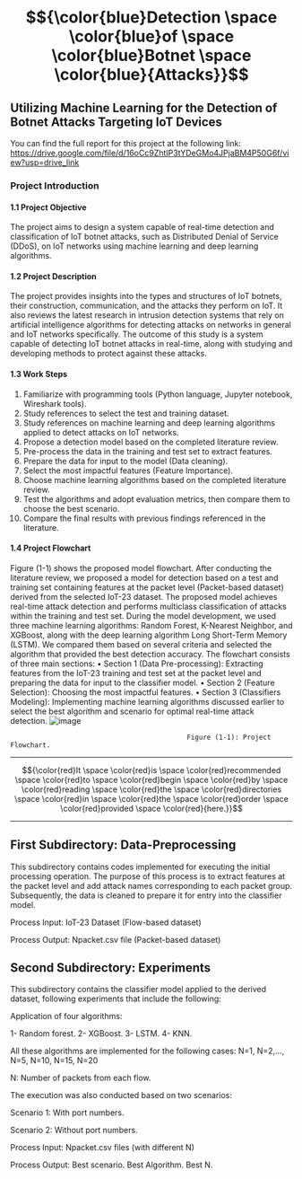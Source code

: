 # $${\color{blue}Detection \space \color{blue}of \space \color{blue}Botnet \space \color{blue}{Attacks}}$$	

## Utilizing Machine Learning for the Detection of Botnet Attacks Targeting IoT Devices
You can find the full report for this project at the following link:
https://drive.google.com/file/d/16oCc9ZhtIP3tYDeGMo4JPjaBM4P50G6f/view?usp=drive_link
### Project Introduction

#### 1.1 Project Objective
The project aims to design a system capable of real-time detection and classification of IoT botnet attacks, such as Distributed Denial of Service (DDoS), on IoT networks using machine learning and deep learning algorithms.
#### 1.2 Project Description
The project provides insights into the types and structures of IoT botnets, their construction, communication, and the attacks they perform on IoT. It also reviews the latest research in intrusion detection systems that rely on artificial intelligence algorithms for detecting attacks on networks in general and IoT networks specifically. The outcome of this study is a system capable of detecting IoT botnet attacks in real-time, along with studying and developing methods to protect against these attacks.
#### 1.3 Work Steps
1.	Familiarize with programming tools (Python language, Jupyter notebook, Wireshark tools).
2.	Study references to select the test and training dataset.
3.	Study references on machine learning and deep learning algorithms applied to detect attacks on IoT networks.
4.	Propose a detection model based on the completed literature review.
5.	Pre-process the data in the training and test set to extract features.
6.	Prepare the data for input to the model (Data cleaning).
7.	Select the most impactful features (Feature Importance).
8.	Choose machine learning algorithms based on the completed literature review.
9.	Test the algorithms and adopt evaluation metrics, then compare them to choose the best scenario.
10.	Compare the final results with previous findings referenced in the literature.
#### 1.4 Project Flowchart
Figure (1-1) shows the proposed model flowchart. After conducting the literature review, we proposed a model for detection based on a test and training set containing features at the packet level (Packet-based dataset) derived from the selected IoT-23 dataset. The proposed model achieves real-time attack detection and performs multiclass classification of attacks within the training and test set. During the model development, we used three machine learning algorithms: Random Forest, K-Nearest Neighbor, and XGBoost, along with the deep learning algorithm Long Short-Term Memory (LSTM). We compared them based on several criteria and selected the algorithm that provided the best detection accuracy. The flowchart consists of three main sections:
•	Section 1 (Data Pre-processing): Extracting features from the IoT-23 training and test set at the packet level and preparing the data for input to the classifier model.
•	Section 2 (Feature Selection): Choosing the most impactful features.
•	Section 3 (Classifiers Modeling): Implementing machine learning algorithms discussed earlier to select the best algorithm and scenario for optimal real-time attack detection.
 ![image](https://github.com/HindForIot/Detection-of-Botnet-Attacks-Targeting-IoT-Devices/assets/144903433/df3e001d-77cc-42bc-99ec-b245797f0f49)

                                                Figure (1-1): Project Flowchart.





-----------------------------------------------------------------------------------------------------------------------------------------------------------

$${\color{red}It \space \color{red}is \space \color{red}recommended \space \color{red}to \space \color{red}begin \space \color{red}by \space \color{red}reading \space \color{red}the \space \color{red}directories \space \color{red}in \space \color{red}the \space \color{red}order \space \color{red}provided \space \color{red}{here.}}$$

-----------------------------------------------------------------------------------------------------------------------------------------------------------




              
## First Subdirectory: Data-Preprocessing
This subdirectory contains codes implemented for executing the initial processing operation. The purpose of this process is to extract features at the packet level and add attack names corresponding to each packet group. Subsequently, the data is cleaned to prepare it for entry into the classifier model.

Process Input: IoT-23 Dataset (Flow-based dataset)

Process Output: Npacket.csv file (Packet-based dataset)

## Second Subdirectory: Experiments
This subdirectory contains the classifier model applied to the derived dataset, following experiments that include the following:

Application of four algorithms:

1- Random forest.
2- XGBoost.
3- LSTM.
4- KNN.

All these algorithms are implemented for the following cases:
N=1, N=2,..., N=5, N=10, N=15, N=20

N: Number of packets from each flow.

The execution was also conducted based on two scenarios:

Scenario 1: With port numbers.

Scenario 2: Without port numbers.

Process Input: Npacket.csv files (with different N)

Process Output: Best scenario. Best Algorithm. Best N.

